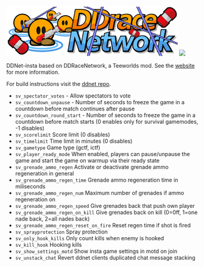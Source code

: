 [![DDraceNetwork](other/ddnet-insta.png)](https://ddnet.tw) [![](https://github.com/ZillyInsta/ddnet-insta/workflows/Build/badge.svg)](https://github.com/ZillyInsta/ddnet-insta/actions?query=workflow%3ABuild+event%3Apush+branch%3Amaster)

DDNet-insta based on DDRaceNetwork, a Teeworlds mod. See the [website](https://ddnet.tw) for more information.

For build instructions visit the [ddnet repo](https://github.com/ddnet/ddnet).

+ `sv_spectator_votes` - Allow spectators to vote
+ `sv_countdown_unpause` - Number of seconds to freeze the game in a countdown before match continues after pause
+ `sv_countdown_round_start` - Number of seconds to freeze the game in a countdown before match starts (0 enables only for survival gamemodes, -1 disables)
+ `sv_scorelimit` Score limit (0 disables)
+ `sv_timelimit` Time limit in minutes (0 disables)
+ `sv_gametype` Game type (gctf, ictf)
+ `sv_player_ready_mode` When enabled, players can pause/unpause the game and start the game on warmup via their ready state
+ `sv_grenade_ammo_regen` Activate or deactivate grenade ammo regeneration in general
+ `sv_grenade_ammo_regen_time` Grenade ammo regeneration time in miliseconds
+ `sv_grenade_ammo_regen_num` Maximum number of grenades if ammo regeneration on
+ `sv_grenade_ammo_regen_speed` Give grenades back that push own player
+ `sv_grenade_ammo_regen_on_kill` Give grenades back on kill (0=0ff, 1=one nade back, 2=all nades back)
+ `sv_grenade_ammo_regen_reset_on_fire` Reset regen time if shot is fired
+ `sv_sprayprotection` Spray protection
+ `sv_only_hook_kills` Only count kills when enemy is hooked
+ `sv_kill_hook` Hooking kills
+ `sv_show_settings_motd` Show insta game settings in motd on join
+ `sv_unstack_chat` Revert ddnet clients duplicated chat message stacking
